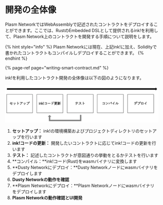 # 開発の全体像

Plasm NetworkではWebAssemblyで記述されたコントラクトをデプロイすることができます。ここでは、RustのEmbedded DSLとして提供されるink!を利用して、Plasm Network上のコントラクトを開発する手順について説明をします。

{% hint style="info" %}
Plasm Networkには現在、上記ink!に加え、Solidityで書かれたコントラクトもコンパイルしデプロイすることができます。
{% endhint %}

{% page-ref page="writing-smart-contract.md" %}

ink!を利用したコントラクト開発の全体像は以下の図のようになります。

![&#x30B3;&#x30F3;&#x30C8;&#x30E9;&#x30AF;&#x30C8;&#x958B;&#x767A;&#x306E;&#x5168;&#x4F53;&#x50CF;](../.gitbook/assets/screen-shot-2020-07-17-at-16.52.08.png)

1. **セットアップ：** ink!の環境構築およびプロジェクトディレクトリのセットアップを行います
2. **ink!コードの更新：** 開発したいコントラクトに応じてink!コードの更新を行います
3. **テスト：** 記述したコントラクトが意図通りの挙動をとるかテストを行います
4. **コンパイル：**ink!コード\(Rust\)をwasmバイナリに変換します
5. **Dusty Networkにデプロイ：**Dusty Networkノードにwasmバイナリをデプロイします
6. **Dusty Networkの動作を確認**
7. **Plasm Networkにデプロイ：**Plasm Networkノードにwasmバイナリをデプロイします
8. **Plasm Networkの動作確認とUI開発**

